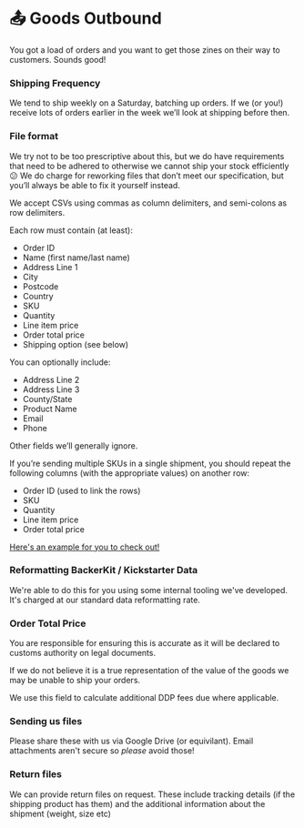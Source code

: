 # 📤 Goods Outbound

You got a load of orders and you want to get those zines on their way to customers. Sounds good!

### Shipping Frequency

We tend to ship weekly on a Saturday, batching up orders. If we (or you!) receive lots of orders earlier in the week we’ll look at shipping before then.

### File format

We try not to be too prescriptive about this, but we do have requirements that need to be adhered to otherwise we cannot ship your stock efficiently 😕 We do charge for reworking files that don’t meet our specification, but you’ll always be able to fix it yourself instead.

We accept CSVs using commas as column delimiters, and semi-colons as row delimiters.

Each row must contain (at least):

* Order ID
* Name (first name/last name)
* Address Line 1
* City
* Postcode
* Country
* SKU
* Quantity
* Line item price
* Order total price
* Shipping option (see below)

You can optionally include:

* Address Line 2
* Address Line 3
* County/State
* Product Name
* Email
* Phone

Other fields we’ll generally ignore.

If you’re sending multiple SKUs in a single shipment, you should repeat the following columns (with the appropriate values) on another row:

* Order ID (used to link the rows)
* SKU
* Quantity
* Line item price
* Order total price

[Here's an example for you to check out!](https://docs.google.com/spreadsheets/d/1q6\_YUomR1TpgoccIUSOqoUHwcMHVf0Dkts31CrbbyFA/edit#gid=0)

### Reformatting BackerKit / Kickstarter Data

We're able to do this for you using some internal tooling we've developed. It's charged at our standard data reformatting rate.&#x20;

### Order Total Price

You are responsible for ensuring this is accurate as it will be declared to customs authority on legal documents.

If we do not believe it is a true representation of the value of the goods we may be unable to ship your orders.

We use this field to calculate additional DDP fees due where applicable.

### Sending us files

Please share these with us via Google Drive (or equivilant). Email attachments aren't secure so _please_ avoid those!&#x20;

### Return files

We can provide return files on request. These include tracking details (if the shipping product has them) and the additional information about the shipment (weight, size etc)
